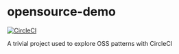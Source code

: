 # opensource-demo

[![CircleCI](https://circleci.com/gh/CircleCI-Public/opensource-demo.svg?style=svg)](https://circleci.com/gh/CircleCI-Public/opensource-demo)

A trivial project used to explore OSS patterns with CircleCI
